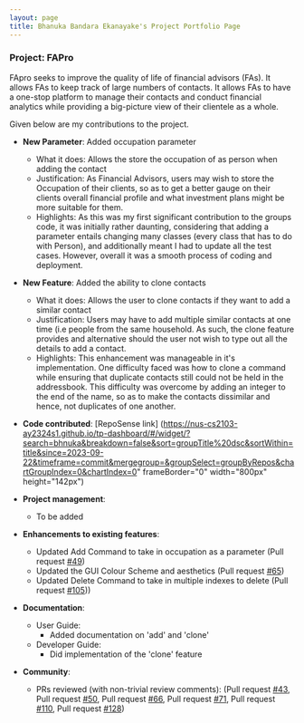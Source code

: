 ```yaml
---
layout: page
title: Bhanuka Bandara Ekanayake's Project Portfolio Page
---
```


### Project: FAPro

FApro seeks to improve the quality of life of financial advisors (FAs). It allows FAs to keep track of large numbers of contacts. It allows FAs to have a one-stop platform to manage their contacts and conduct financial analytics while providing a big-picture view of their clientele as a whole.

Given below are my contributions to the project.

* **New Parameter**: Added occupation parameter
  * What it does: Allows the store the occupation of as person when adding the contact 
  * Justification: As Financial Advisors, users may wish to store the Occupation of their clients, so as to get a better gauge on their clients overall financial profile and what investment plans might be more suitable for them.
  * Highlights: As this was my first significant contribution to the groups code, it was initially rather daunting, considering that adding a parameter entails changing many classes (every class that has to do with Person), and additionally meant I had to update all the test cases. However, overall it was a smooth process of coding and deployment.

* **New Feature**: Added the ability to clone contacts
  * What it does: Allows the user to clone contacts if they want to add a similar contact 
  * Justification: Users may have to add multiple similar contacts at one time (i.e people from the same household. As such, the clone feature provides and alternative should the user not wish to type out all the details to add a contact.
  * Highlights: This enhancement was manageable in it's implementation. One difficulty faced was how to clone a command while ensuring that duplicate contacts still could not be held in the addressbook. This difficulty was overcome by adding an integer to the end of the name, so as to make the contacts dissimilar and hence, not duplicates of one another. 

* **Code contributed**: [RepoSense link] (https://nus-cs2103-ay2324s1.github.io/tp-dashboard/#/widget/?search=bhnuka&breakdown=false&sort=groupTitle%20dsc&sortWithin=title&since=2023-09-22&timeframe=commit&mergegroup=&groupSelect=groupByRepos&chartGroupIndex=0&chartIndex=0" frameBorder="0" width="800px" height="142px")

* **Project management**:
  * To be added

* **Enhancements to existing features**:
  * Updated Add Command to take in occupation as a parameter (Pull request [\#49](https://github.com/AY2324S1-CS2103T-W09-1/tp/pull/49))
  * Updated the GUI Colour Scheme and aesthetics (Pull request [\#65](https://github.com/AY2324S1-CS2103T-W09-1/tp/pull/65))
  * Updated Delete Command to take in multiple indexes to delete (Pull request [\#105](https://github.com/AY2324S1-CS2103T-W09-1/tp/pull/105)))

* **Documentation**:
  * User Guide:
    * Added documentation on 'add' and 'clone'
  * Developer Guide:
    * Did implementation of the 'clone' feature

* **Community**:
  * PRs reviewed (with non-trivial review comments): (Pull request [\#43](https://github.com/AY2324S1-CS2103T-W09-1/tp/pull/43), Pull request [\#50](https://github.com/AY2324S1-CS2103T-W09-1/tp/pull/50), Pull request [\#66](https://github.com/AY2324S1-CS2103T-W09-1/tp/pull/66), Pull request [\#71](https://github.com/AY2324S1-CS2103T-W09-1/tp/pull/71), Pull request [\#110](https://github.com/AY2324S1-CS2103T-W09-1/tp/pull/110), Pull request [\#128](https://github.com/AY2324S1-CS2103T-W09-1/tp/pull/128))
